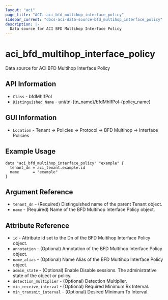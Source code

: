 ```yaml
---
layout: "aci"
page_title: "ACI: aci_bfd_multihop_interface_policy"
sidebar_current: "docs-aci-data-source-bfd_multihop_interface_policy"
description: |-
  Data source for ACI BFD Multihop Interface Policy
---
```


# aci_bfd_multihop_interface_policy #

Data source for ACI BFD Multihop Interface Policy


## API Information ##

* `Class` - bfdMhIfPol
* `Distinguished Name` - uni/tn-{tn_name}/bfdMhIfPol-{policy_name}

## GUI Information ##

* `Location` - Tenant -> Policies -> Protocol -> BFD Multihop -> Interface Policies



## Example Usage ##

```hcl
data "aci_bfd_multihop_interface_policy" "example" {
  tenant_dn = aci_tenant.example.id
  name      = "example"
}
```

## Argument Reference ##

* `tenant_dn` - (Required) Distinguished name of the parent Tenant object.
* `name` - (Required) Name of the  BFD Multihop Interface Policy object.

## Attribute Reference ##
* `id` - Attribute id set to the Dn of the BFD Multihop Interface Policy object.
* `annotation` - (Optional) Annotation of the BFD Multihop Interface Policy object.
* `name_alias` - (Optional) Name Alias of the BFD Multihop Interface Policy object.
* `admin_state` - (Optional) Enable Disable sessions. The administrative state of the object or policy.
* `detection_multiplier` - (Optional) Detection Multiplier.
* `min_receive_interval` - (Optional) Required Minimum Rx Interval.
* `min_transmit_interval` - (Optional) Desired Minimum Tx Interval.
